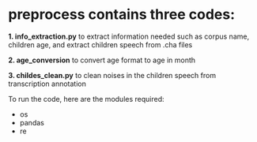 # preprocess contains three codes:

**1. info_extraction.py** to extract information needed such as corpus name, children age, and extract children speech from .cha files  
  
**2. age_conversion** to convert age format to age in month  
  
**3. childes_clean.py** to clean noises in the children speech from transcription annotation  

To run the code, here are the modules required:
- os
- pandas
- re
